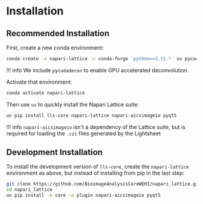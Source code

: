 # Installation

## Recommended Installation

First, create a new conda environment:

```bash
conda create -n napari-lattice -c conda-forge 'python==3.11.*' uv pycudadecon
```

!!! info
    We include `pycudadecon` to enable GPU accelerated deconvolution.

Activate that environment:

```bash
conda activate napari-lattice
```

Then use `uv` to quickly install the Napari Lattice suite:

```bash
uv pip install lls-core napari-lattice napari-aicsimageio pyqt5
```

!!! info
    `napari-aicsimageio` isn't a dependency of the Lattice suite, but is required for loading the `.czi` files generated by the Lightsheet

## Development Installation

To install the development version of `lls-core`, create the `napari-lattice` environment as above, but instead of installing from pip in the last step:

```bash
git clone https://github.com/BioimageAnalysisCoreWEHI/napari_lattice.git
cd napari_lattice
uv pip install -e core -e plugin napari-aicsimageio pyqt5
```
